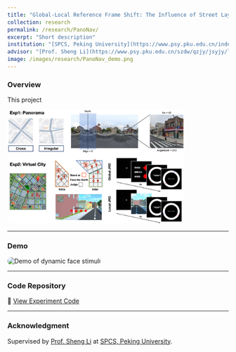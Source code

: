 ```yaml
---
title: "Global-Local Reference Frame Shift: The Influence of Street Layout on Heading in Spatial Navigation"
collection: research
permalink: /research/PanoNav/
excerpt: "Short description"
institution: "[SPCS, Peking University](https://www.psy.pku.edu.cn/index.htm)"
advisor: "[Prof. Sheng Li](https://www.psy.pku.edu.cn/szdw/qzjy/jsyjy/ls/index.htm)"
image: /images/research/PanoNav_demo.png
---
```



### Overview
This project 

<img src="/images/research/PanoNav_demo.png" alt="Stimuli generation" style="max-width: 80%; border-radius: 12px;">

---

### Demo
<img src="/images/research/emotion_stimuli_demo.gif" alt="Demo of dynamic face stimuli" style="max-width: 80%; border-radius: 12px;">

---

### Code Repository
🔗 [View Experiment Code](/code/project-1/)

---

### Acknowledgment
Supervised by [Prof. Sheng Li](https://www.psy.pku.edu.cn/szdw/qzjy/jsyjy/ls/index.htm) at [SPCS, Peking University](https://www.psy.pku.edu.cn/index.htm).  
